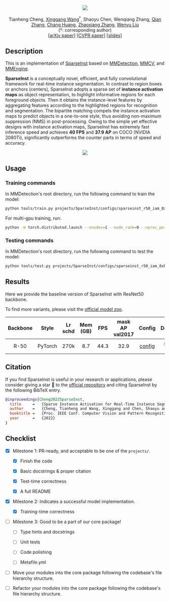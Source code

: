 <div align="center">
<img src="https://github.com/hustvl/SparseInst/raw/main/assets/banner.gif">
<br>
<br>
Tianheng Cheng, <a href="https://xinggangw.info/">Xinggang Wang</a><sup><span>&#8224;</span></sup>, Shaoyu Chen, Wenqiang Zhang, <a href="https://scholar.google.com/citations?user=pCY-bikAAAAJ&hl=zh-CN">Qian Zhang</a>, <a href="https://scholar.google.com/citations?user=IyyEKyIAAAAJ&hl=zh-CN">Chang Huang</a>, <a href="https://zhaoxiangzhang.net/">Zhaoxiang Zhang</a>, <a href="http://eic.hust.edu.cn/professor/liuwenyu/"> Wenyu Liu</a>
</br>
(<span>&#8224;</span>: corresponding author)
<div>
<a href="https://arxiv.org/abs/2203.12827">[arXiv paper]</a>
<a href="https://openaccess.thecvf.com/content/CVPR2022/papers/Cheng_Sparse_Instance_Activation_for_Real-Time_Instance_Segmentation_CVPR_2022_paper.pdf">[CVPR paper]</a>
<a href="https://drive.google.com/file/d/1xhqQvQ0YVCHd8XQxnCVqef75Hey7kI-d/view?usp=sharing">[slides]</a>
</div>
</div>

## Description

This is an implementation of [SparseInst](https://github.com/hustvl/SparseInst) based on [MMDetection](https://github.com/open-mmlab/mmdetection/tree/main), [MMCV](https://github.com/open-mmlab/mmcv), and [MMEngine](https://github.com/open-mmlab/mmengine).

**SparseInst** is a conceptually novel, efficient, and fully convolutional framework for real-time instance segmentation.
In contrast to region boxes or anchors (centers), SparseInst adopts a sparse set of **instance activation maps** as object representation, to highlight informative regions for each foreground objects.
Then it obtains the instance-level features by aggregating features according to the highlighted regions for recognition and segmentation.
The bipartite matching compels the instance activation maps to predict objects in a one-to-one style, thus avoiding non-maximum suppression (NMS) in post-processing. Owing to the simple yet effective designs with instance activation maps, SparseInst has extremely fast inference speed and achieves **40 FPS** and **37.9 AP** on COCO (NVIDIA 2080Ti), significantly outperforms the counter parts in terms of speed and accuracy.

<center>
<img src="https://github.com/hustvl/SparseInst/raw/main/assets/sparseinst.png">
</center>

## Usage

<!-- For a typical model, this section should contain the commands for training and testing. You are also suggested to dump your environment specification to env.yml by `conda env export > env.yml`. -->

### Training commands

In MMDetection's root directory, run the following command to train the model:

```bash
python tools/train.py projects/SparseInst/configs/sparseinst_r50_iam_8xb8-ms-270k_coco.py
```

For multi-gpu training, run:

```bash
python -m torch.distributed.launch --nnodes=1 --node_rank=0 --nproc_per_node=${NUM_GPUS} --master_port=29506 --master_addr="127.0.0.1" tools/train.py projects/SparseInst/configs/sparseinst_r50_iam_8xb8-ms-270k_coco.py
```

### Testing commands

In MMDetection's root directory, run the following command to test the model:

```bash
python tools/test.py projects/SparseInst/configs/sparseinst_r50_iam_8xb8-ms-270k_coco.py ${CHECKPOINT_PATH}
```

## Results

Here we provide the baseline version of SparseInst with ResNet50 backbone.

To find more variants, please visit the [official model zoo](https://github.com/hustvl/SparseInst#models).

| Backbone |  Style  | Lr schd | Mem (GB) | FPS  | mask AP val2017 |                           Config                            |                                                                                                                                                                    Download                                                                                                                                                                    |
| :------: | :-----: | :-----: | :------: | :--: | :-------------: | :---------------------------------------------------------: | :--------------------------------------------------------------------------------------------------------------------------------------------------------------------------------------------------------------------------------------------------------------------------------------------------------------------------------------------: |
|   R-50   | PyTorch |  270k   |   8.7    | 44.3 |      32.9       | [config](./configs/sparseinst_r50_iam_8xb8-ms-270k_coco.py) | [model](https://download.openmmlab.com/mmdetection/v3.0/sparseinst/sparseinst_r50_iam_8xb8-ms-270k_coco/sparseinst_r50_iam_8xb8-ms-270k_coco_20221111_181051-72c711cd.pth) \| [log](https://download.openmmlab.com/mmdetection/v3.0/sparseinst/sparseinst_r50_iam_8xb8-ms-270k_coco/sparseinst_r50_iam_8xb8-ms-270k_coco_20221111_181051.json) |

## Citation

If you find SparseInst is useful in your research or applications, please consider giving a star 🌟 to the [official repository](https://github.com/hustvl/SparseInst) and citing SparseInst by the following BibTeX entry.

```BibTeX
@inproceedings{Cheng2022SparseInst,
  title     =   {Sparse Instance Activation for Real-Time Instance Segmentation},
  author    =   {Cheng, Tianheng and Wang, Xinggang and Chen, Shaoyu and Zhang, Wenqiang and Zhang, Qian and Huang, Chang and Zhang, Zhaoxiang and Liu, Wenyu},
  booktitle =   {Proc. IEEE Conf. Computer Vision and Pattern Recognition (CVPR)},
  year      =   {2022}
}

```

## Checklist

<!-- Here is a checklist illustrating a usual development workflow of a successful project, and also serves as an overview of this project's progress. The PIC (person in charge) or contributors of this project should check all the items that they believe have been finished, which will further be verified by codebase maintainers via a PR.
OpenMMLab's maintainer will review the code to ensure the project's quality. Reaching the first milestone means that this project suffices the minimum requirement of being merged into 'projects/'. But this project is only eligible to become a part of the core package upon attaining the last milestone.
Note that keeping this section up-to-date is crucial not only for this project's developers but the entire community, since there might be some other contributors joining this project and deciding their starting point from this list. It also helps maintainers accurately estimate time and effort on further code polishing, if needed.
A project does not necessarily have to be finished in a single PR, but it's essential for the project to at least reach the first milestone in its very first PR. -->

- [x] Milestone 1: PR-ready, and acceptable to be one of the `projects/`.

  - [x] Finish the code

    <!-- The code's design shall follow existing interfaces and convention. For example, each model component should be registered into `mmdet.registry.MODELS` and configurable via a config file. -->

  - [x] Basic docstrings & proper citation

    <!-- Each major object should contain a docstring, describing its functionality and arguments. If you have adapted the code from other open-source projects, don't forget to cite the source project in docstring and make sure your behavior is not against its license. Typically, we do not accept any code snippet under GPL license. [A Short Guide to Open Source Licenses](https://medium.com/nationwide-technology/a-short-guide-to-open-source-licenses-cf5b1c329edd) -->

  - [x] Test-time correctness

    <!-- If you are reproducing the result from a paper, make sure your model's inference-time performance matches that in the original paper. The weights usually could be obtained by simply renaming the keys in the official pre-trained weights. This test could be skipped though, if you are able to prove the training-time correctness and check the second milestone. -->

  - [x] A full README

    <!-- As this template does. -->

- [x] Milestone 2: Indicates a successful model implementation.

  - [x] Training-time correctness

    <!-- If you are reproducing the result from a paper, checking this item means that you should have trained your model from scratch based on the original paper's specification and verified that the final result matches the report within a minor error range. -->

- [ ] Milestone 3: Good to be a part of our core package!

  - [ ] Type hints and docstrings

    <!-- Ideally *all* the methods should have [type hints](https://www.pythontutorial.net/python-basics/python-type-hints/) and [docstrings](https://google.github.io/styleguide/pyguide.html#381-docstrings). [Example](https://github.com/open-mmlab/mmdetection/blob/5b0d5b40d5c6cfda906db7464ca22cbd4396728a/mmdet/datasets/transforms/transforms.py#L41-L169) -->

  - [ ] Unit tests

    <!-- Unit tests for each module are required. [Example](https://github.com/open-mmlab/mmdetection/blob/5b0d5b40d5c6cfda906db7464ca22cbd4396728a/tests/test_datasets/test_transforms/test_transforms.py#L35-L88) -->

  - [ ] Code polishing

    <!-- Refactor your code according to reviewer's comment. -->

  - [ ] Metafile.yml

    <!-- It will be parsed by MIM and Inferencer. [Example](https://github.com/open-mmlab/mmdetection/blob/main/configs/faster_rcnn/metafile.yml) -->

- [ ] Move your modules into the core package following the codebase's file hierarchy structure.

  <!-- In particular, you may have to refactor this README into a standard one. [Example](https://github.com/open-mmlab/mmdetection/blob/main/configs/faster_rcnn/README.md) -->

- [ ] Refactor your modules into the core package following the codebase's file hierarchy structure.
